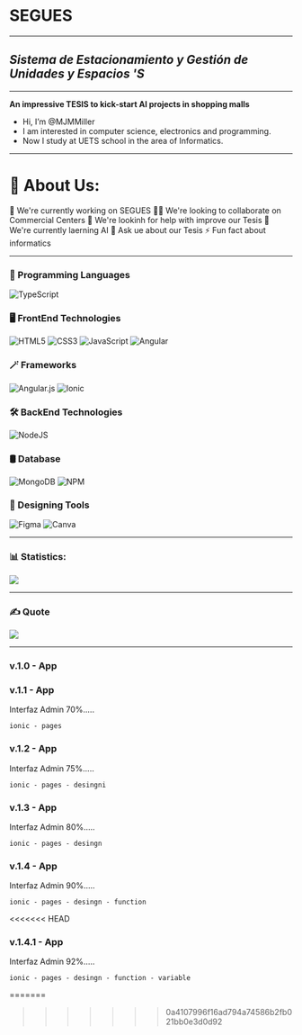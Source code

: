 # SEGUES
***
## _Sistema de Estacionamiento y Gestión de Unidades y Espacios 'S_
***

**An impressive TESIS to kick-start AI projects in shopping malls**
- Hi, I’m @MJMMiller
- I am interested in computer science, electronics and programming.
- Now I study at UETS school in the area of Informatics.
***
# 💫 About Us:
🔭 We're currently working on SEGUES
👯‍♂️ We're looking to collaborate on Commercial Centers
🤝 We're lookinh for help with improve our Tesis
🌱 We're currently laerning AI
💬 Ask ue about our Tesis
⚡ Fun fact about informatics
***

### 📜 Programming Languages
![TypeScript](https://img.shields.io/badge/typescript-%23007ACC.svg?style=for-the-badge&logo=typescript&logoColor=white)

### 🖥️ FrontEnd Technologies
![HTML5](https://img.shields.io/badge/html5-%23E34F26.svg?style=for-the-badge&logo=html5&logoColor=white) ![CSS3](https://img.shields.io/badge/css3-%231572B6.svg?style=for-the-badge&logo=css3&logoColor=white)  ![JavaScript](https://img.shields.io/badge/javascript-%23323330.svg?style=for-the-badge&logo=javascript&logoColor=%23F7DF1E) ![Angular](https://img.shields.io/badge/angular-%23DD0031.svg?style=for-the-badge&logo=angular&logoColor=white)

### 🪄 Frameworks
![Angular.js](https://img.shields.io/badge/angular.js-%23E23237.svg?style=for-the-badge&logo=angularjs&logoColor=white) ![Ionic](https://img.shields.io/badge/Ionic-%233880FF.svg?style=for-the-badge&logo=Ionic&logoColor=white)

### 🛠️ BackEnd Technologies
 ![NodeJS](https://img.shields.io/badge/node.js-6DA55F?style=for-the-badge&logo=node.js&logoColor=white)

### 🛢️ Database
![MongoDB](https://img.shields.io/badge/MongoDB-%234ea94b.svg?style=for-the-badge&logo=mongodb&logoColor=white) ![NPM](https://img.shields.io/badge/NPM-%23CB3837.svg?style=for-the-badge&logo=npm&logoColor=white)  

### 🌟 Designing Tools
![Figma](https://img.shields.io/badge/figma-%23F24E1E.svg?style=for-the-badge&logo=figma&logoColor=white)  ![Canva](https://img.shields.io/badge/Canva-%2300C4CC.svg?style=for-the-badge&logo=Canva&logoColor=white)
***
### 📊 Statistics:
![](https://github-readme-stats.vercel.app/api/top-langs/?username=MJMMiller&theme=dark&hide_border=true&include_all_commits=false&count_private=true&layout=compact)
***
### ✍️ Quote
![](https://quotes-github-readme.vercel.app/api?type=vetical&theme=light)
***


### v.1.0 - App
### v.1.1 - App
Interfaz Admin 70%.....
```
ionic - pages
```
### v.1.2 - App
Interfaz Admin 75%.....
```
ionic - pages - desingni
```
### v.1.3 - App
Interfaz Admin 80%.....
```
ionic - pages - desingn
```
### v.1.4 - App
Interfaz Admin 90%.....
```
ionic - pages - desingn - function
```
<<<<<<< HEAD
### v.1.4.1 - App
Interfaz Admin 92%.....
```
ionic - pages - desingn - function - variable
```
=======
>>>>>>> 0a4107996f16ad794a74586b2fb021bb0e3d0d92

